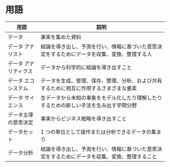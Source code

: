 # 用語

| 用語                  | 説明                                                                                           |
| --------------------- | ---------------------------------------------------------------------------------------------- |
| データ                | 事実を集めた資料                                                                               |
| データ アナリスト     | 結論を導き出し、予測を行い、情報に基づいた意思決定をするためにデータを収集、変換、整理する人   |
| データ アナリティクス | データから科学的に結論を導き出すこと                                                           |
| データ エコシステム   | データを生成、管理、保存、整理、分析、および共有するために相互に作用するさまざまな要素         |
| データ サイエンス     | 生データから未知の事象をモデル化したり理解したりするための新しい手法を生み出す学問分野         |
| データ主導の意思決定  | 事実からビジネス戦略を導き出すこと                                                             |
| データセット          | 1 つの単位として操作または分析できるデータの集まり                                             |
| データ分析            | 結論を導き出し、予測を行い、情報に基づいた意思決定をするためにデータを収集、変換、整理すること |

